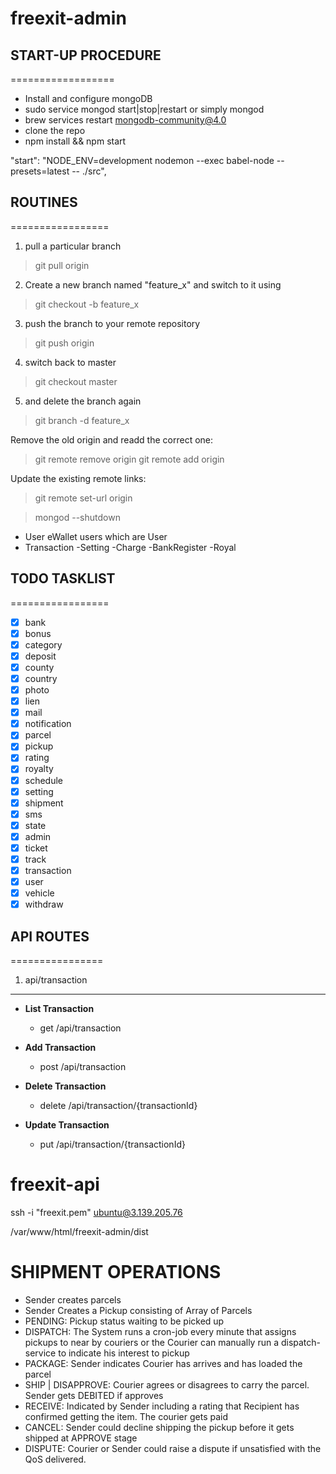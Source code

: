 # freexit-admin

## START-UP PROCEDURE

==================

- Install and configure mongoDB
- sudo service mongod start|stop|restart or simply mongod
- brew services restart mongodb-community@4.0
- clone the repo
- npm install && npm start

"start": "NODE_ENV=development nodemon --exec babel-node --presets=latest -- ./src",

## ROUTINES

=================

1. pull a particular branch

> git pull origin <branch>

2. Create a new branch named "feature_x" and switch to it using

> git checkout -b feature_x

3. push the branch to your remote repository

> git push origin <branch>

4. switch back to master

> git checkout master

5. and delete the branch again

> git branch -d feature_x

Remove the old origin and readd the correct one:

> git remote remove origin
> git remote add origin <correct address>

Update the existing remote links:

> git remote set-url origin <correct url>

> mongod --shutdown

- User
  eWallet users which are User
- Transaction
  -Setting
  -Charge
  -BankRegister
  -Royal

## TODO TASKLIST

=================

- [x] bank
- [x] bonus
- [x] category
- [x] deposit
- [x] county
- [x] country
- [x] photo
- [x] lien
- [x] mail
- [x] notification
- [x] parcel
- [x] pickup
- [x] rating
- [x] royalty
- [x] schedule
- [x] setting
- [x] shipment
- [x] sms
- [x] state
- [x] admin
- [x] ticket
- [x] track
- [x] transaction
- [x] user
- [x] vehicle
- [x] withdraw

## API ROUTES

================

1. api/transaction

---

- **List Transaction**

  - get /api/transaction

- **Add Transaction**

  - post /api/transaction

- **Delete Transaction**

  - delete /api/transaction/{transactionId}

- **Update Transaction**
  - put /api/transaction/{transactionId}

# freexit-api

ssh -i "freexit.pem" ubuntu@3.139.205.76

/var/www/html/freexit-admin/dist

# SHIPMENT OPERATIONS

- Sender creates parcels
- Sender Creates a Pickup consisting of Array of Parcels
- PENDING: Pickup status waiting to be picked up
- DISPATCH: The System runs a cron-job every minute that assigns pickups to near by couriers or
  the Courier can manually run a dispatch-service to indicate his interest to pickup
- PACKAGE: Sender indicates Courier has arrives and has loaded the parcel
- SHIP | DISAPPROVE: Courier agrees or disagrees to carry the parcel. Sender gets DEBITED if approves
- RECEIVE: Indicated by Sender including a rating that Recipient has confirmed getting the item. The courier gets paid
- CANCEL: Sender could decline shipping the pickup before it gets shipped at APPROVE stage
- DISPUTE: Courier or Sender could raise a dispute if unsatisfied with the QoS delivered.


